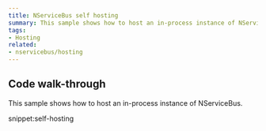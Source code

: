 ```yaml
---
title: NServiceBus self hosting
summary: This sample shows how to host an in-process instance of NServiceBus
tags:
- Hosting
related:
- nservicebus/hosting
---
```


## Code walk-through

This sample shows how to host an in-process instance of NServiceBus.

snippet:self-hosting
